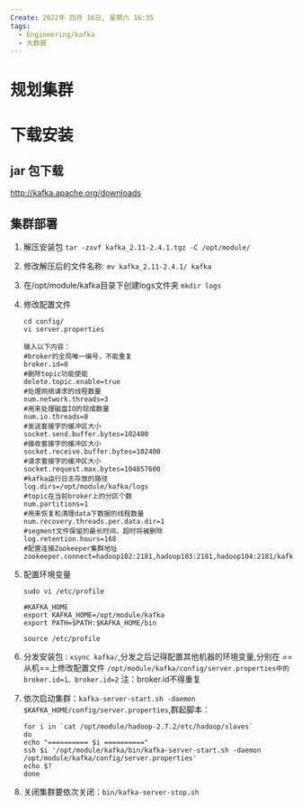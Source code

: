 ```yaml
---
Create: 2022年 四月 16日, 星期六 16:35
tags: 
  - Engineering/kafka
  - 大数据
---
```


# 规划集群


# 下载安装

## jar 包下载
http://kafka.apache.org/downloads

## 集群部署
1. 解压安装包 `tar -zxvf kafka_2.11-2.4.1.tgz -C /opt/module/`
2. 修改解压后的文件名称: `mv kafka_2.11-2.4.1/ kafka`
3. 在/opt/module/kafka目录下创建logs文件夹 `mkdir logs`
4. 修改配置文件
	```
	cd config/
	vi server.properties

	输入以下内容：
	#broker的全局唯一编号，不能重复
	broker.id=0
	#删除topic功能使能
	delete.topic.enable=true
	#处理网络请求的线程数量
	num.network.threads=3
	#用来处理磁盘IO的现成数量
	num.io.threads=8
	#发送套接字的缓冲区大小
	socket.send.buffer.bytes=102400
	#接收套接字的缓冲区大小
	socket.receive.buffer.bytes=102400
	#请求套接字的缓冲区大小
	socket.request.max.bytes=104857600
	#kafka运行日志存放的路径
	log.dirs=/opt/module/kafka/logs
	#topic在当前broker上的分区个数
	num.partitions=1
	#用来恢复和清理data下数据的线程数量
	num.recovery.threads.per.data.dir=1
	#segment文件保留的最长时间，超时将被删除
	log.retention.hours=168
	#配置连接Zookeeper集群地址
	zookeeper.connect=hadoop102:2181,hadoop103:2181,hadoop104:2181/kafka
	```


5. 配置环境变量

	```
	sudo vi /etc/profile

	#KAFKA_HOME
	export KAFKA_HOME=/opt/module/kafka
	export PATH=$PATH:$KAFKA_HOME/bin

	source /etc/profile
	```
	
6. 分发安装包 : `xsync kafka/`,分发之后记得配置其他机器的环境变量,分别在 ==从机==上修改配置文件 `/opt/module/kafka/config/server.properties中的broker.id=1、broker.id=2`
	注：broker.id不得重复
7. 依次启动集群：`kafka-server-start.sh -daemon $KAFKA_HOME/config/server.properties`,群起脚本：
	```
	for i in `cat /opt/module/hadoop-2.7.2/etc/hadoop/slaves`
	do
	echo "========== $i ==========" 
	ssh $i '/opt/module/kafka/bin/kafka-server-start.sh -daemon /opt/module/kafka/config/server.properties'
	echo $?
	done
	```
8. 关闭集群要依次关闭：`bin/kafka-server-stop.sh`